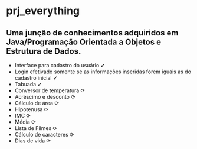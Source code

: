 # prj_everything
## Uma junção de conhecimentos adquiridos em Java/Programação Orientada a Objetos e Estrutura de Dados.
- Interface para cadastro do usuário ✔
- Login efetivado somente se as informações inseridas forem iguais as do cadastro inicial ✔
- Tabuada ✔
- Conversor de temperatura ⟳
- Acréscimo e desconto ⟳
- Cálculo de área ⟳
- Hipotenusa ⟳
- IMC ⟳
- Média ⟳
- Lista de Filmes ⟳
- Cálculo de caracteres ⟳
- Dias de vida ⟳
